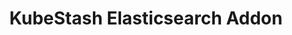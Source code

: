 ---
title: KubeStash Elasticsearch Addon
menu:
  docs_{{ .version }}:
    identifier: kubestash-elasticsearch
    name: Elasticsearch
    parent: kubestash-addons
    weight: 40
menu_name: docs_{{ .version }}
---